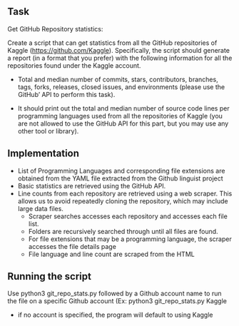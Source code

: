 ## Task

Get GitHub Repository statistics: 

Create a script that can get statistics from all the GitHub repositories of Kaggle
(https://github.com/Kaggle). Specifically, the script should generate a report (in a format that you
prefer) with the following information for all the repositories found under the Kaggle account.

- Total and median number of commits, stars, contributors, branches, tags, forks, releases,
closed issues, and environments (please use the GitHub’ API to perform this task).
    
- It should print out the total and median number of source code lines per programming
languages used from all the repositories of Kaggle (you are not allowed to use the GitHub
API for this part, but you may use any other tool or library).

## Implementation

- List of Programming Languages and corresponding file extensions are obtained from the YAML file extracted from the Github linguist project 
- Basic statistics are retrieved using the GitHub API.
- Line counts from each repository are retrieved using a web scraper. This allows us to avoid repeatedly cloning the repository, which may include large data files.
    - Scraper searches accesses each repository and accesses each file list.
    - Folders are recursively searched through until all files are found.
    - For file extensions that may be a programming language, the scraper accesses the file details page
    - File language and line count are scraped from the HTML
 
## Running the script

Use python3 git_repo_stats.py followed by a Github account name to run the file on a specific Github account (Ex: python3 git_repo_stats.py Kaggle
- if no account is specified, the program will default to using Kaggle
